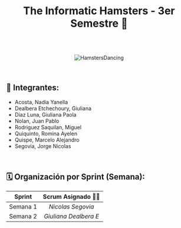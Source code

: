 <h1 align="center">The Informatic Hamsters - 3er Semestre 🐹</h1>
<br>
<br>
<p align="center">
  <img src="https://user-images.githubusercontent.com/86338019/196051124-2335b395-0c9a-4eab-8d4a-66b20c9f3ea0.gif" alt="HamstersDancing" />
</p>

<br>
<h2> 👯 Integrantes: </h2>
<ul>
  <li>Acosta, Nadia Yanella</li>
  <li>Dealbera Etchechoury, Giuliana</li>
  <li>Diaz Luna, Giuliana Paola</li>
  <li>Nolan, Juan Pablo</li>
  <li>Rodriguez Saquilan, Miguel</li>
  <li>Quiquinto, Romina Ayelen</li>
  <li>Quispe, Marcelo Alejandro</li>
  <li>Segovia, Jorge Nicolas</li>
</ul>
<br>

<h2> 🗓️ Organización por Sprint (Semana): </h2>

| **Sprint** | **Scrum Asignado** 👨‍💻 |
| ------------- |:-------------:|
| Semana 1 | *Nicolas Segovia* |
| Semana 2 | *Giuliana Dealbera E* |
